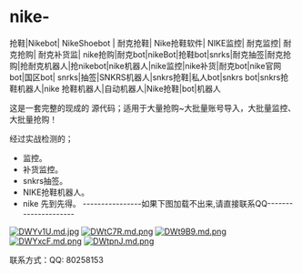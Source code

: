 # nike-
抢鞋|Nikebot| NikeShoebot | 耐克抢鞋| Nike抢鞋软件| NIKE监控| 耐克监控| 耐克抢购| 耐克补货监| nike抢购|耐克bot|nikeBot|抢鞋bot|snrks|耐克抽签|耐克抢购|抢耐克机器人|抢nikebot|nike机器人|nike监控|nike补货|耐克bot|nike官网 bot|国区bot| snrks|抽签|SNKRS机器人|snkrs抢鞋|私人bot|snkrs bot|snkrs抢鞋机器人|nike 抢鞋机器人|自动机器人|Nike抢鞋|bot|机器人


这是一套完整的现成的 源代码；适用于大量抢购~大批量账号导入，大批量监控、大批量抢购！

经过实战检测的；

- 监控。
- 补货监控。
- snkrs抽签。
- NIKE抢鞋机器人。
- nike 先到先得。
----------------如果下图加载不出来,请直接联系QQ---------------------

[![DWYv1U.md.jpg](https://s3.ax1x.com/2020/11/30/DWYv1U.md.jpg)](https://imgchr.com/i/DWYv1U)
[![DWtC7R.md.png](https://s3.ax1x.com/2020/11/30/DWtC7R.md.png)](https://imgchr.com/i/DWtC7R)
[![DWt9B9.md.png](https://s3.ax1x.com/2020/11/30/DWt9B9.md.png)](https://imgchr.com/i/DWt9B9)
[![DWYxcF.md.png](https://s3.ax1x.com/2020/11/30/DWYxcF.md.png)](https://imgchr.com/i/DWYxcF)
[![DWtpnJ.md.png](https://s3.ax1x.com/2020/11/30/DWtpnJ.md.png)](https://imgchr.com/i/DWtpnJ)

联系方式：QQ: 80258153

